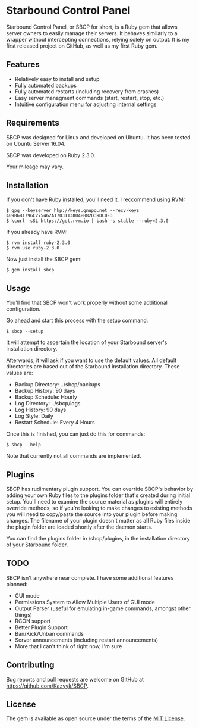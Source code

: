 # Starbound Control Panel

Starbound Control Panel, or SBCP for short, is a Ruby gem that allows server owners to easily manage their servers. It behaves similarly to a wrapper without intercepting connections, relying solely on output. It is my first released project on GitHub, as well as my first Ruby gem.

## Features

* Relatively easy to install and setup
* Fully automated backups
* Fully automated restarts (including recovery from crashes)
* Easy server managment commands (start, restart, stop, etc.)
* Intuitive configuration menu for adjusting internal settings

## Requirements

SBCP was designed for Linux and developed on Ubuntu. It has been tested on Ubuntu Server 16.04.

SBCP was developed on Ruby 2.3.0.

Your mileage may vary.

## Installation

If you don't have Ruby installed, you'll need it.
I reccommend using [RVM](https://rvm.io/rvm/install):

    $ gpg --keyserver hkp://keys.gnupg.net --recv-keys 409B6B1796C275462A1703113804BB82D39DC0E3
    $ \curl -sSL https://get.rvm.io | bash -s stable --ruby=2.3.0

If you already have RVM:

    $ rvm install ruby-2.3.0
    $ rvm use ruby-2.3.0

Now just install the SBCP gem:

    $ gem install sbcp

## Usage

You'll find that SBCP won't work properly without some additional configuration.

Go ahead and start this process with the setup command:

    $ sbcp --setup
    
It will attempt to ascertain the location of your Starbound server's installation directory.

Afterwards, it will ask if you want to use the default values. All default directories are based out of the Starbound installation directory. These values are:
* Backup Directory: ../sbcp/backups
* Backup History: 90 days
* Backup Schedule: Hourly
* Log Directory: ../sbcp/logs
* Log History: 90 days
* Log Style: Daily
* Restart Schedule: Every 4 Hours

Once this is finished, you can just do this for commands:

    $ sbcp --help
    
Note that currently not all commands are implemented.

## Plugins

SBCP has rudimentary plugin support. You can override SBCP's behavior by adding your own Ruby files to the plugins folder that's created during initial setup. You'll need to examine the source material as plugins will entirely override methods, so if you're looking to make changes to existing methods you will need to copy/paste the source into your plugin before making changes. The filename of your plugin doesn't matter as all Ruby files inside the plugin folder are loaded shortly after the daemon starts.

You can find the plugins folder in /sbcp/plugins, in the installation directory of your Starbound folder.

## TODO

SBCP isn't anywhere near complete. I have some additional features planned:

* GUI mode
* Permissions System to Allow Multiple Users of GUI mode
* Output Parser (useful for emulating in-game commands, amongst other things)
* RCON support
* Better Plugin Support
* Ban/Kick/Unban commands
* Server announcements (including restart announcements)
* More that I can't think of right now, I'm sure

## Contributing

Bug reports and pull requests are welcome on GitHub at https://github.com/Kazyyk/SBCP.


## License

The gem is available as open source under the terms of the [MIT License](http://opensource.org/licenses/MIT).

